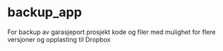 # backup_app
For backup av garasjeport prosjekt kode og filer med mulighet for flere versjoner og opplasting til Dropbox
